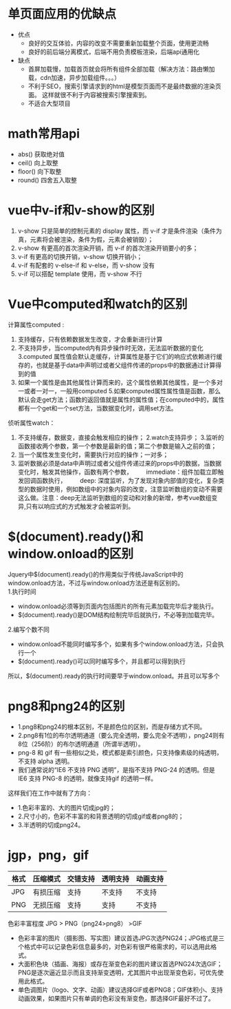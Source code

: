 # 单页面应用的优缺点
+ 优点
    + 良好的交互体验，内容的改变不需要重新加载整个页面，使用更流畅
    + 良好的前后端分离模式，后端不用负责模板渲染，后端api通用化
+ 缺点
    + 首屏加载慢，加载首页就会将所有组件全部加载（解决方法：路由懒加载，cdn加速，异步加载组件。。。）
    + 不利于SEO，搜索引擎请求到的html是模型页面而不是最终数据的渲染页面。 这样就很不利于内容被搜索引擎搜索到。
    + 不适合大型项目
# math常用api
+ abs()  获取绝对值
+ ceil()  向上取整
+ floor()  向下取整
+ round()  四舍五入取整
# vue中v-if和v-show的区别
1. v-show 只是简单的控制元素的 display 属性，而 v-if 才是条件渲染（条件为真，元素将会被渲染，条件为假，元素会被销毁）；
2. v-show 有更高的首次渲染开销，而 v-if 的首次渲染开销要小的多；
3. v-if 有更高的切换开销，v-show 切换开销小；
4. v-if 有配套的 v-else-if 和 v-else，而 v-show 没有
5. v-if 可以搭配 template 使用，而 v-show 不行
# Vue中computed和watch的区别
计算属性computed : 
1. 支持缓存，只有依赖数据发生改变，才会重新进行计算
2. 不支持异步，当computed内有异步操作时无效，无法监听数据的变化
3.computed 属性值会默认走缓存，计算属性是基于它们的响应式依赖进行缓存的，也就是基于data中声明过或者父组件传递的props中的数据通过计算得到的值
4. 如果一个属性是由其他属性计算而来的，这个属性依赖其他属性，是一个多对一或者一对一，一般用computed
5.如果computed属性属性值是函数，那么默认会走get方法；函数的返回值就是属性的属性值；在computed中的，属性都有一个get和一个set方法，当数据变化时，调用set方法。  

侦听属性watch：
1. 不支持缓存，数据变，直接会触发相应的操作；
2.watch支持异步；
3.监听的函数接收两个参数，第一个参数是最新的值；第二个参数是输入之前的值；
4. 当一个属性发生变化时，需要执行对应的操作；一对多；
5. 监听数据必须是data中声明过或者父组件传递过来的props中的数据，当数据变化时，触发其他操作，函数有两个参数，
　　immediate：组件加载立即触发回调函数执行，
　　deep: 深度监听，为了发现对象内部值的变化，复杂类型的数据时使用，例如数组中的对象内容的改变，注意监听数组的变动不需要这么做。注意：deep无法监听到数组的变动和对象的新增，参考vue数组变异,只有以响应式的方式触发才会被监听到。
# $(document).ready()和window.onload的区别
Jquery中$(document).ready()的作用类似于传统JavaScript中的window.onload方法，不过与window.onload方法还是有区别的。  
1.执行时间 
+ window.onload必须等到页面内包括图片的所有元素加载完毕后才能执行。 
+ $(document).ready()是DOM结构绘制完毕后就执行，不必等到加载完毕。 

2.编写个数不同 
+ window.onload不能同时编写多个，如果有多个window.onload方法，只会执行一个 
+ $(document).ready()可以同时编写多个，并且都可以得到执行 

所以，$(document).ready的执行时间要早于window.onload。并且可以写多个
# png8和png24的区别
+ 1.png8和png24的根本区别，不是颜色位的区别，而是存储方式不同。
+ 2.png8有1位的布尔透明通道（要么完全透明，要么完全不透明），png24则有8位（256阶）的布尔透明通道（所谓半透明）。
+ png-8 和 gif 有一些相似之处，模式都是索引颜色，只支持像素级的纯透明，不支持 alpha 透明。
+ 我们通常说的“IE6 不支持 PNG 透明”，是指不支持 PNG-24 的透明。但是 IE6 支持 PNG-8 的透明，就像支持gif 的透明一样。

这样我们在工作中就有了方向：
+ 1.色彩丰富的、大的图片切成jpg的；
+ 2.尺寸小的，色彩不丰富的和背景透明的切成gif或者png8的；
+ 3.半透明的切成png24。 
# jgp，png，gif
|格式|压缩模式|交错支持|透明支持|动画支持|
|----|----|----|----|----|
|JPG|有损压缩|支持|不支持|不支持|
|PNG|无损压缩|支持|支持|不支持|
色彩丰富程度
JPG > PNG（png24>png8） >GIF  
+ 色彩丰富的图片（摄影图、写实图）建议首选JPG次选PNG24；JPG格式是三个格式中可以记录色彩信息最多的，对色彩有很严格需求的，可以选用此格式。
+ 大面积色块（插画、海报）或存在渐变色彩的图片建议首选PNG24次选GIF；PNG是逐次逼近显示而且支持渐变透明，尤其图片中出现渐变色彩，可优先使用此格式。
+ 单色调图片（logo、文字、动画）建议选择GIF或者PNG8；GIF体积小、支持动画效果，如果图片只有单调的色彩没有渐变色，那选择GIF最好不过了。